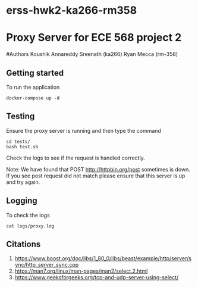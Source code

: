 # erss-hwk2-ka266-rm358

# Proxy Server for ECE 568 project 2 

#Authors 
Koushik Annareddy Sreenath (ka266)
Ryan Mecca (rm-358)

## Getting started
To run the application 

```
docker-compose up -d
```

## Testing
Ensure the proxy server is running and then type the command
```
cd tests/
bash test.sh
```

Check the logs to see if the request is handled correctly.

Note: We have found that POST http://httpbin.org/post sometimes is down. If you see post request did not match please ensure that this server is up and try again.


## Logging
To check the logs

```
cat logs/proxy.log
```

## Citations
1) https://www.boost.org/doc/libs/1_80_0/libs/beast/example/http/server/sync/http_server_sync.cpp
2) https://man7.org/linux/man-pages/man2/select.2.html                  
3) https://www.geeksforgeeks.org/tcp-and-udp-server-using-select/      

